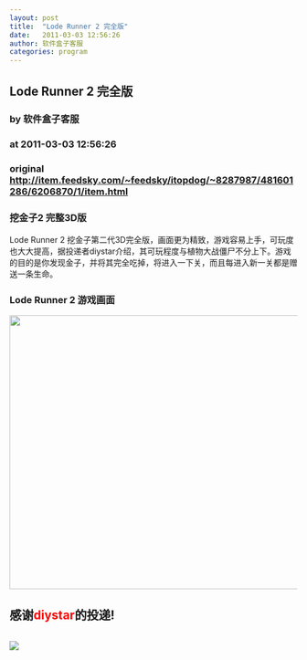 ```yaml
---
layout: post
title:  "Lode Runner 2 完全版"
date:   2011-03-03 12:56:26
author: 软件盒子客服
categories: program
---
```


## Lode Runner 2 完全版
### by 软件盒子客服
### at 2011-03-03 12:56:26
### original <http://item.feedsky.com/~feedsky/itopdog/~8287987/481601286/6206870/1/item.html>

<h3>挖金子2 完整3D版</h3>
<p>Lode Runner 2 挖金子第二代3D完全版，画面更为精致，游戏容易上手，可玩度也大大提高，据投递者diystar介绍，其可玩程度与植物大战僵尸不分上下。游戏的目的是你发现金子，并将其完全吃掉，将进入一下关，而且每进入新一关都是赠送一条生命。</p>
<h3>Lode Runner 2 游戏画面</h3>
<p><a href="http://photo.staticsdo.com/a1/284/220/321/35825-999767931-8.jpg"><img title="挖金子" src="http://photo.staticsdo.com/a1/284/220/321/35825-999767931-8.jpg" alt="" width="640" height="480"></a></p>
<h2>感谢<span style="color:#ff0000">diystar</span>的投递!</h2><img src="http://www1.feedsky.com/t1/481601286/itopdog/feedsky/s.gif?r=http://item.feedsky.com/~feedsky/itopdog/~8287987/481601286/6206870/1/item.html" border="0" height="0" width="0"><p><a href="http://www1.feedsky.com/r/l/feedsky/itopdog/481601286/art01.html"><img border="0" ismap src="http://www1.feedsky.com/r/i/feedsky/itopdog/481601286/art01.gif"></a></p>